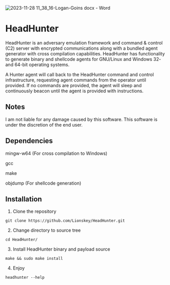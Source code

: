 ![2023-11-28 11_38_16-Logan-Goins docx - Word](https://github.com/Lionskey/HeadHunter/assets/55106700/3268f601-c941-4274-bc62-a29f67e51285)

# HeadHunter
HeadHunter is an adversary emulation framework and command & control (C2) server with encrypted communications along with a bundled agent generator with cross compilation capabilities. 
HeadHunter has functionality to generate binary and shellcode agents for GNU/Linux and Windows 32- and 64-bit operating systems. 

A Hunter agent will call back to the HeadHunter command and control infrastructure, requesting agent commands from the operator until provided. If no commands are provided, the agent will sleep and continuously beacon until the agent is provided with instructions.   

## Notes

I am not liable for any damage caused by this software. This software is under the discretion of the end user.

## Dependencies
mingw-w64 (For cross compilation to Windows)

gcc

make

objdump (For shellcode generation)

## Installation 

1. Clone the repository
``` 
git clone https://github.com/Lionskey/HeadHunter.git
```

2. Change directory to source tree
``` 
cd HeadHunter/
```

3. Install HeadHunter binary and payload source
```
make && sudo make install
```

4. Enjoy
``` 
headhunter --help
``` 
